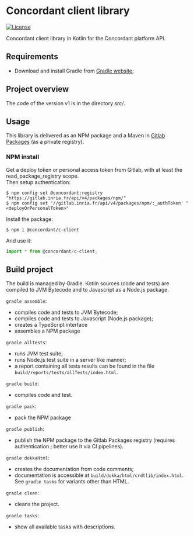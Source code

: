 # Concordant client library

[![License](https://img.shields.io/badge/license-MIT-green)](https://opensource.org/licenses/MIT)

Concordant client library in Kotlin for the Concordant platform API.

## Requirements

- Download and install Gradle from [Gradle website](https://gradle.org/install/);

## Project overview

The code of the version v1 is in the directory *src/*.

## Usage

This library is delivered as an NPM package and a Maven in [Gitlab Packages](
https://gitlab.inria.fr/concordant/software/c-client/-/packages)
(as a private registry).

### NPM install

Get a deploy token or personal access token from Gitlab,
with at least the read_package_registry scope.  
Then setup authentication:
``` shell
$ npm config set @concordant:registry "https://gitlab.inria.fr/api/v4/packages/npm/"
$ npm config set '//gitlab.inria.fr/api/v4/packages/npm/:_authToken' "<deployOrPersonalToken>"
```

Install the package:
``` shell
$ npm i @concordant/c-client
```

And use it:
``` typescript
import * from @concordant/c-client;
```

## Build project

The build is managed by Gradle.
Kotlin sources (code and tests) are compiled to JVM Bytecode
and to Javascript as a Node.js package.

`gradle assemble`:
- compiles code and tests to JVM Bytecode;
- compiles code and tests to Javascript (Node.js package);
- creates a TypeScript interface
- assembles a NPM package

`gradle allTests`:
- runs JVM test suite;
- runs Node.js test suite in a server like manner;
- a report containing all tests results can be found in the file
  `build/reports/tests/allTests/index.html`.

`gradle build`:
- compiles code and test.

`gradle pack`:
- pack the NPM package

`gradle publish`:
- publish the NPM package to the Gitlab Packages registry
  (requires authentication ; better use it via CI pipelines).

`gradle dokkaHtml`:
- creates the documentation from code comments;
- documentation is accessible at `build/dokka/html/crdtlib/index.html`.
See `gradle tasks` for variants other than HTML.

`gradle clean`:
- cleans the project.

`gradle tasks`:
- show all available tasks with descriptions.
